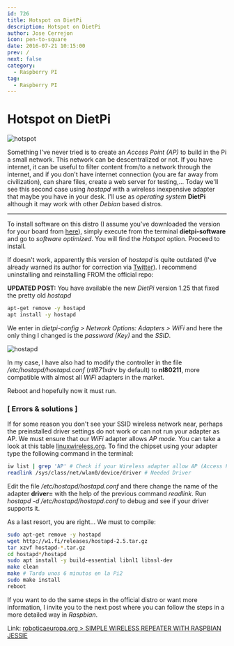 ```yaml
---
id: 726
title: Hotspot on DietPi
description: Hotspot on DietPi
author: Jose Cerrejon
icon: pen-to-square
date: 2016-07-21 10:15:00
prev: /
next: false
category:
  - Raspberry PI
tag:
  - Raspberry PI
---
```


# Hotspot on DietPi

![hotspot](/images/2016/07/hotspot.png)

Something I've never tried is to create an *Access Point (AP)* to build in the Pi a small network. This network can be descentralized or not. If you have internet, it can be useful to filter content from/to a network through the internet, and if you don't have internet connection (you are far away from civilization), can share files, create a web server for testing,... Today we'll see this second case using *hostapd* with a wireless inexpensive adapter that maybe you have in your desk. I'll use as *operating system* **DietPi** although it may work with other *Debian* based distros.

- - -
To install software on this distro (I assume you've downloaded the version for your board from [here](http://dietpi.com/)), simply execute from the terminal **dietpi-software** and go to *software optimized*. You will find the *Hotspot* option. Proceed to install.

If doesn't work, apparently this version of *hostapd* is quite outdated (I've already warned its author for correction via [Twitter](https://twitter.com/ulysess10/status/755765571640328192)). I recommend uninstalling and reinstalling FROM the official repo:

**UPDATED POST:** You have available the new *DietPi* version 1.25 that fixed the pretty old *hostapd*

```bash
apt-get remove -y hostapd 
apt install -y hostapd
```

We enter in *dietpi-config > Network Options: Adapters > WiFi* and here the only thing I changed is the *password (Key)* and the *SSID*.

![hostapd](/images/2016/07/hostapd_conf.png)

In my case, I have also had to modify the controller in the file */etc/hostapd/hostapd.conf* (*rtl871xdrv* by default) to **nl80211**, more compatible with almost all *WiFi* adapters in the market.

Reboot and hopefully now it must run.

### [ Errors & solutions ]

If for some reason you don't see your SSID wireless network near, perhaps the preinstalled driver settings do not work or can not run your adapter as AP. We must ensure that our *WiFi* adapter allows *AP mode*. You can take a look at this table [linuxwireless.org](http://linuxwireless.org/en/users/Drivers/). To find the chipset using your adapter type the following command in the terminal:

```bash
iw list | grep 'AP' # Check if your Wireless adapter allow AP (Access Point)
readlink /sys/class/net/wlan0/device/driver # Needed Driver
```

Edit the file */etc/hostapd/hostapd.conf* and there change the name of the adapter **driver=** with the help of the previous command *readlink*. Run *hostapd -d /etc/hostapd/hostapd.conf* to debug and see if your driver supports it.

As a last resort, you are right... We must to compile:

```bash
sudo apt-get remove -y hostapd 
wget http://w1.fi/releases/hostapd-2.5.tar.gz
tar xzvf hostapd-*.tar.gz
cd hostapd*/hostapd
sudo apt install -y build-essential libnl1 libssl-dev
make clean
make # Tarda unos 6 minutos en la Pi2
sudo make install
reboot
```

If you want to do the same steps in the official distro or want more information, I invite you to the next post where you can follow the steps in a more detailed way in *Raspbian*.

Link: [roboticaeuropa.org > SIMPLE WIRELESS REPEATER WITH RASPBIAN JESSIE](http://roboticaeuropa.org/meetup/simple-wireless-repeater-raspbian-jessie)